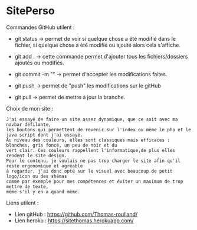 # SitePerso

Commandes GitHub utilent : 

- git status -> permet de voir si quelque chose a été modifié dans le fichier, si quelque chose
a été modifié ou ajouté alors cela s'affiche.

- git add . -> cette commande permet d'ajouter tous les fichiers/dossiers ajoutés ou modifiés.

- git commit -m "" -> permet d'accepter les modifications faites.

- git push -> permet de "push" les modifications sur le gitHub 

- git pull -> permet de mettre à jour la branche.

Choix de mon site :

	J'ai essayé de faire un site assez dynamique, que ce soit avec ma navbar défilante,
	les boutons qui permettent de revenir sur l'index ou même le php et le java script dont j'ai essayé. 
	Au niveau des couleurs, elles sont classiques mais efficaces : blanches, gris foncé, un peu de noir et du
	vert clair. Ces couleurs rappellent l'informatique,de plus elles rendent le site désign. 
	Pour le contenu, je voulais ne pas trop charger le site afin qu'il reste ergonomique et agréable 
	à regarder, j'ai donc opté sur le visuel avec beaucoup de petit logo/icon ou des shémas 
	comme par exemple pour mes compétences et éviter un maximum de trop mettre de texte, 
	même s'il y en a quand même.

Liens utilent : 

- Lien gitHub : https://github.com/Thomas-roulland/
- Lien heroku : https://sitethomas.herokuapp.com/
